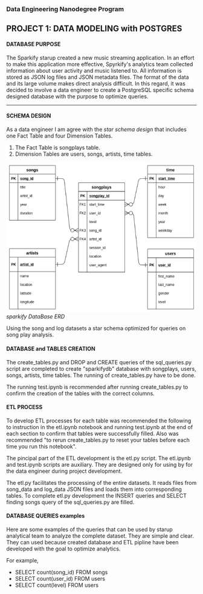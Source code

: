 
### Data Engineering Nanodegree Program

## PROJECT 1: DATA MODELING with POSTGRES

 
#### DATABASE PURPOSE

The Sparkify starup created a new music streaming application. In an effort 
to make this application more effective, Spyrkify's analytics team collected 
information about user activity and music listened to. All information is 
stored as JSON log files and JSON metadata files. The format of the data and 
its large volume makes direct analysis difficult. In this regard, it was 
decided to involve a data engineer to create a PostgreSQL specific schema 
designed database with the purpose to optimize queries.

---

#### SCHEMA DESIGN
 
As a data engineer I am agree with the _star schema design_ that includes
one Fact Table and four Dimension Tables.

1. The Fact Table is songplays table.
2. Dimension Tables are users, songs, artists, time tables.

![\"sparkify\" database ERD](project1_erd.png)
_sparkify DataBase ERD_  


Using the song and log datasets a star schema optimized for queries on song 
play analysis. 

#### DATABASE and TABLES CREATION
    
The create_tables.py and DROP and CREATE queries of the 
sql_queries.py script are completed to create "sparkifydb" database with songplays,
users, songs, artists, time tables. The running of create_tables.py have to be done.

The running test.ipynb is recommended after running create_tables.py 
to confirm the creation of the tables with the correct columns.

#### ETL PROCESS

To develop ETL processes for each table was recommended the following to 
instruction in the etl.ipynb notebook and running test.ipynb at the end of each section
to confirm that tables were successfully filled. Also was recommended 
"to rerun create_tables.py to reset your tables before each time you run this notebook".

The pincipal part of the ETL development is the etl.py script.
The etl.ipynb and test.ipynb scripts are auxiliary. They are designed only for using by 
for the data engineer during project development.

The etl.py facilitates the processing of the entire datasets.
It reads files from song_data and log_data JSON files and loads them into 
corresponding tables. 
To complete etl.py development the INSERT queries and SELECT finding songs query
of the sql_queries.py are filled.

#### DATABASE QUERIES examples

Here are some examples of the queries that can be used by starup analytical team to
analyze the complete dataset. They are simple and clear. They can used because
created database and ETL pipline have been developed with the goal to optimize 
analytics.

For example,
 - SELECT count(song_id) FROM songs
 - SELECT count(user_id) FROM users
 - SELECT count(level) FROM users
